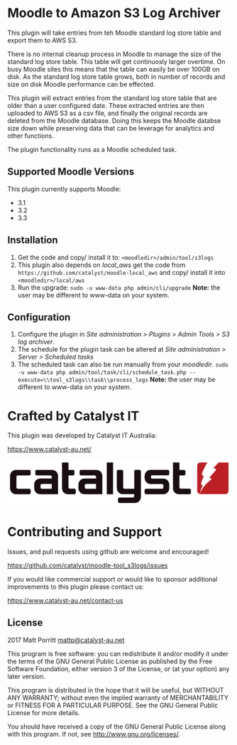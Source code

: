 # Moodle to Amazon S3 Log Archiver #

This plugin will take entries from teh Moodle standard log store table and export them to AWS S3.

There is no internal cleanup process in Moodle to manage the size of the standard log store table. This table will get continuosly larger overtime. On busy Moodle sites this means that the table can easily be over 100GB on disk. As the standard log store table grows, both in number of records and size on disk Moodle performance can be effected.

This plugin will extract entries from the standard log store table that are older than a user configured date. These extracted entries are then uploaded to AWS S3 as a csv file, and finally the original records are deleted from the Moodle database. Doing this keeps the Moodle databse size down while preserving data that can be leverage for analytics and other functions.

The plugin functionality runs as a Moodle scheduled task.

## Supported Moodle Versions
This plugin currently supports Moodle:

* 3.1
* 3.2
* 3.3

## Installation

1. Get the code and copy/ install it to: `<moodledir>/admin/tool/s3logs`
2. This plugin also depends on *local_aws* get the code from `https://github.com/catalyst/moodle-local_aws` and copy/ install it into `<moodledir>/local/aws`
3. Run the upgrade: `sudo -u www-data php admin/cli/upgrade` **Note:** the user may be different to www-data on your system.

## Configuration
1. Configure the plugin in *Site administration > Plugins > Admin Tools > S3 log archiver*.
2. The schedule for the plugin task can be altered at *Site administration > Server > Scheduled tasks*
3. The scheduled task can also be run manually from your *moodledir*. `sudo -u www-data php admin/tool/task/cli/schedule_task.php --execute=\\tool_s3logs\\task\\process_logs`  **Note:** the user may be different to www-data on your system.


# Crafted by Catalyst IT


This plugin was developed by Catalyst IT Australia:

https://www.catalyst-au.net/

![Catalyst IT](/pix/catalyst-logo.png?raw=true)


# Contributing and Support

Issues, and pull requests using github are welcome and encouraged! 

https://github.com/catalyst/moodle-tool_s3logs/issues

If you would like commercial support or would like to sponsor additional improvements
to this plugin please contact us:

https://www.catalyst-au.net/contact-us


## License ##

2017 Matt Porritt <mattp@catalyst-au.net>

This program is free software: you can redistribute it and/or modify it under
the terms of the GNU General Public License as published by the Free Software
Foundation, either version 3 of the License, or (at your option) any later
version.

This program is distributed in the hope that it will be useful, but WITHOUT ANY
WARRANTY; without even the implied warranty of MERCHANTABILITY or FITNESS FOR A
PARTICULAR PURPOSE.  See the GNU General Public License for more details.

You should have received a copy of the GNU General Public License along with
this program.  If not, see <http://www.gnu.org/licenses/>.
